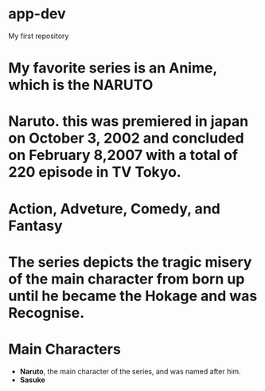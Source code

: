 # app-dev
My first repository
# My favorite series is an Anime, which is the **NARUTO**
# Naruto. this was premiered in japan on **October 3, 2002** and concluded on **February 8,2007** with a total of 220 episode in TV Tokyo.
# Action, Adveture, Comedy, and Fantasy
# The series depicts the tragic misery of the main character from born up until he became the Hokage and was Recognise.
# Main Characters
  - **Naruto**, the main character of the series, and was named after him.
  - **Sasuke**
